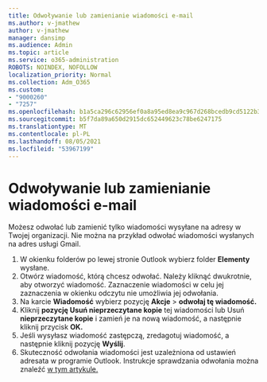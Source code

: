 ```yaml
---
title: Odwoływanie lub zamienianie wiadomości e-mail
ms.author: v-jmathew
author: v-jmathew
manager: dansimp
ms.audience: Admin
ms.topic: article
ms.service: o365-administration
ROBOTS: NOINDEX, NOFOLLOW
localization_priority: Normal
ms.collection: Adm_O365
ms.custom:
- "9000260"
- "7257"
ms.openlocfilehash: b1a5ca296c62956ef0a8a95ed8ea9c967d268bcedb9cd5122b39a9678ba1f152
ms.sourcegitcommit: b5f7da89a650d2915dc652449623c78be6247175
ms.translationtype: MT
ms.contentlocale: pl-PL
ms.lasthandoff: 08/05/2021
ms.locfileid: "53967199"
---
```

# <a name="recall-or-replace-email-message"></a>Odwoływanie lub zamienianie wiadomości e-mail

Możesz odwołać lub zamienić tylko wiadomości wysyłane na adresy w Twojej organizacji. Nie można na przykład odwołać wiadomości wysłanych na adres usługi Gmail.

1. W okienku folderów po lewej stronie Outlook wybierz folder **Elementy** wysłane.
2. Otwórz wiadomość, którą chcesz odwołać. Należy kliknąć dwukrotnie, aby otworzyć wiadomość. Zaznaczenie wiadomości w celu jej zaznaczenia w okienku odczytu nie umożliwia jej odwołania.
3. Na karcie **Wiadomość** wybierz pozycję **Akcje**  >  **odwołaj tę wiadomość.**
4. Kliknij **pozycję Usuń nieprzeczytane kopie** tej wiadomości lub Usuń **nieprzeczytane kopie** i zamień je na nową wiadomość, a następnie kliknij przycisk **OK.**
5. Jeśli wysyłasz wiadomość zastępczą, zredagotuj wiadomość, a następnie kliknij pozycję **Wyślij**.
6. Skuteczność odwołania wiadomości jest uzależniona od ustawień adresata w programie Outlook. Instrukcje sprawdzania odwołania można znaleźć [w tym artykule.](https://support.office.com/article/recall-or-replace-an-email-message-that-you-sent-35027f88-d655-4554-b4f8-6c0729a723a0#tocheck)
